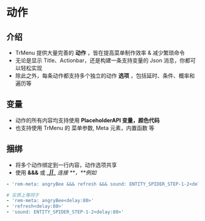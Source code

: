 # 动作

## 介绍

* TrMenu 提供大量完善的 **动作** ，皆在提高菜单制作效率 & 减少繁琐命令
* 无论是显示 Title、Actionbar，还是构建一条支持变量的 Json 消息，你都可以轻松实现
* 除此之外，每条动作都支持多个独立的动作 **选项** ，包括延时、条件、概率和遍历等

## 变量

* 动作的所有内容均支持使用 **PlaceholderAPI 变量，颜色代码**
* 也支持使用 TrMenu 的 菜单参数, Meta 元素，内置函数 等

## 捆绑

* 将多个动作绑定到一行内容，动作选项共享
* 使用 **&&&** 或 **\_**_**\|\|\_** 连接 **，**例如_

```yaml
- 'rem-meta: angryBee &&& refresh &&& sound: ENTITY_SPIDER_STEP-1-2<delay:80>'

# 实质上等同于
- 'rem-meta: angryBee<delay:80>'
- 'refresh<delay:80>'
- 'sound: ENTITY_SPIDER_STEP-1-2<delay:80>'
```

